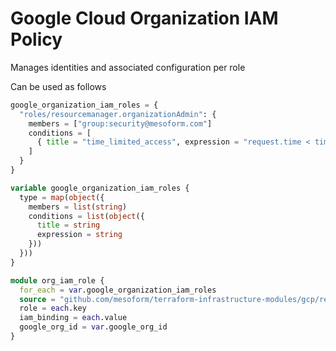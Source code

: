 # Google Cloud Organization IAM Policy

Manages identities and associated configuration per role

Can be used as follows

```terraform
google_organization_iam_roles = {
  "roles/resourcemanager.organizationAdmin": {
    members = ["group:security@mesoform.com"]
    conditions = [
      { title = "time_limited_access", expression = "request.time < timestamp(\"1977-07-08T00:00:00.00Z\")" }
    ]
  }
}

variable google_organization_iam_roles {
  type = map(object({
    members = list(string)
    conditions = list(object({
      title = string
      expression = string
    }))
  }))
}

module org_iam_role {
  for_each = var.google_organization_iam_roles
  source = "github.com/mesoform/terraform-infrastructure-modules/gcp/resource-manager/organization_iam_binding"
  role = each.key
  iam_binding = each.value
  google_org_id = var.google_org_id
}
```